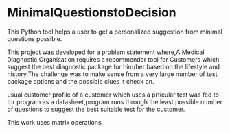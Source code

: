 # MinimalQuestionstoDecision

This Python tool helps a user to get a personalized suggestion from minimal questions possible.

This project was developed for a problem statement where,A Medical Diagnostic Organisation requires a recommender tool
for Customers which suggest the best diagnostic package for him/her based on the lifestyle and history.The challenge was to
make sense from a very large number of test package options and the possible clues it check on.

usual customer profile of a customer which uses a prticular test was fed to thr program as a datasheet,program runs through the least
possible number of questions to suggest the best suitable test for the customer.

This work uses matrix operations.
